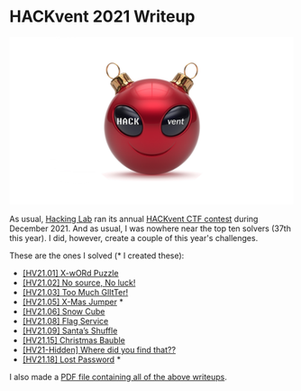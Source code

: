 # HACKvent 2021 Writeup

![](hackvent.png)

As usual, [Hacking Lab](https://hacking-lab.com/) ran its annual [HACKvent CTF contest](https://competition.hacking-lab.com/) during December 2021. And as usual, I was nowhere near the top ten solvers (37th this year). I did, however, create a couple of this year's challenges.

These are the ones I solved (\* I created these):

- [[HV21.01] X-wORd Puzzle](HV21.01_X-wORd_Puzzle.md)
- [[HV21.02] No source, No luck!](HV21.02_No_Source_No_Luck.md)
- [[HV21.03] Too Much GlItTer!](HV21.03_Too_Much_GlItTer.md)
- [[HV21.05] X-Mas Jumper](HV21.05_X-Mas_Jumper.md) \*
- [[HV21.06] Snow Cube](HV21.06_Snow_Cube.md)
- [[HV21.08] Flag Service](HV21.08_Flag_Service.md)
- [[HV21.09] Santa’s Shuffle](HV21.09_Santas_Shuffle.md)
- [[HV21.15] Christmas Bauble](HV21.15_Christmas_Bauble.md)
- [[HV21-Hidden] Where did you find that??](HV21-Hidden_Where_did_you_find_that.md)
- [[HV21.18] Lost Password](HV21.18_Lost_Password.md) \*

I also made a [PDF file containing all of the above writeups](writeup.pdf).
